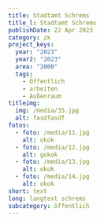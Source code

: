 ```yaml
---
title: Stadtamt Schrems
title_l: Stadtamt Schrems
publishDate: 22 Apr 2023
category: zk
project_keys:
  year: "2023"
  year2: "2023"
  area: "2000"
  tags:
    - Öffentlich
    - arbeiten
    - Außenraum
titleimg:
  img: /media/35.jpg
  alt: fasdfasdf
fotos:
  - foto: /media/11.jpg
    alt: okok
  - foto: /media/12.jpg
    alt: gokok
  - foto: /media/13.jpg
    alt: okok
  - foto: /media/14.jpg
    alt: okok
short: text
long: langtext schrems
subcategory: öffentlich
---
```

